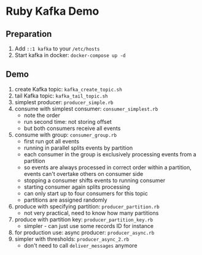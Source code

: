 # Ruby Kafka Demo

## Preparation

1. Add `::1 kafka` to your `/etc/hosts`
2. Start kafka in docker: `docker-compose up -d`

## Demo

1. create Kafka topic: `kafka_create_topic.sh`
2. tail Kafka topic: `kafka_tail_topic.sh`
3. simplest producer: `producer_simple.rb`
4. consume with simplest consumer: `consumer_simplest.rb`
   - note the order
   - run second time: not storing offset
   - but both consumers receive all events
5. consume with group: `consumer_group.rb`
   - first run got all events
   - running in parallel splits events by partition
   - each consumer in the group is exclusively processing events from a partition
   - so events are always processed in correct order within a partition, events can't overtake others on consumer side
   - stopping a consumer shifts events to running consumer
   - starting consumer again splits processing
   - can only start up to four consumers for this topic
   - partitions are assigned randomly
6. produce with specifying partition: `producer_partition.rb`
   - not very practical, need to know how many partitions
7. produce with partition key: `producer_partition_key.rb`
   - simpler - can just use some records ID for instance
8. for production use: async producer: `producer_async.rb`
9. simpler with thresholds: `producer_async_2.rb`
   - don't need to call `deliver_messages` anymore

